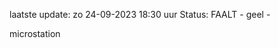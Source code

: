 laatste update: 
zo 24-09-2023 18:30   uur 
Status: FAALT - geel - 
<div class="service Y">microstation</div>
